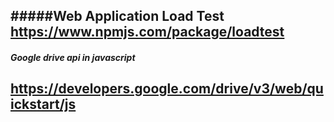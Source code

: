 #####Web Application Load Test 
https://www.npmjs.com/package/loadtest
---

##### Google drive api in javascript
https://developers.google.com/drive/v3/web/quickstart/js
---
